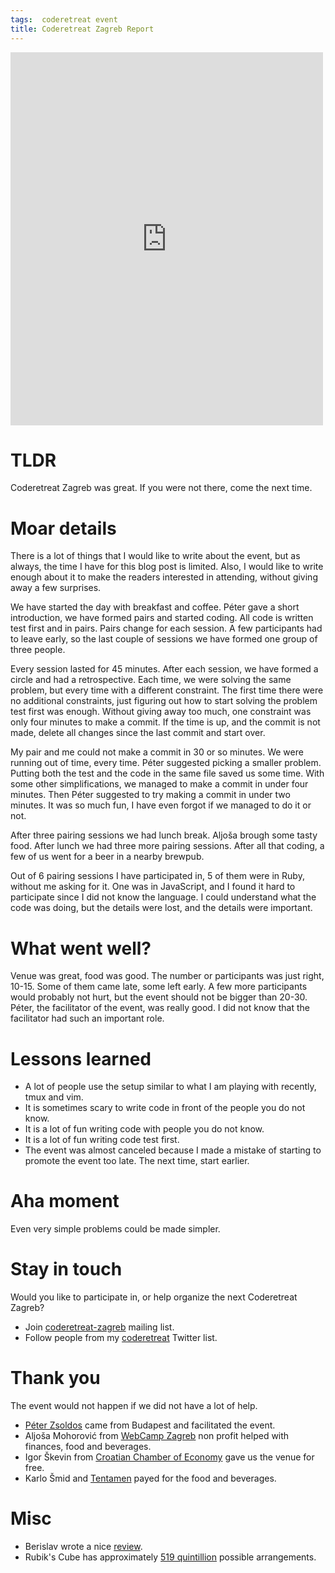 ```yaml
---
tags:  coderetreat event
title: Coderetreat Zagreb Report
---
```

<iframe src="https://www.facebook.com/plugins/post.php?href=https%3A%2F%2Fwww.facebook.com%2Fmedia%2Fset%2F%3Fset%3Da.1706416389592081.1073741825.1706415746258812%26type%3D3&width=500" width="500" height="597" style="border:none;overflow:hidden" scrolling="no" frameborder="0" allowTransparency="true"></iframe>

# TLDR

Coderetreat Zagreb was great. If you were not there, come the next time.

# Moar details

There is a lot of things that I would like to write about the event, but as always, the time I have for this blog post is limited. Also, I would like to write enough about it to make the readers interested in attending, without giving away a few surprises.

We have started the day with breakfast and coffee. Péter gave a short introduction, we have formed pairs and started coding. All code is written test first and in pairs. Pairs change for each session. A few participants had to leave early, so the last couple of sessions we have formed one group of three people.

Every session lasted for 45 minutes. After each session, we have formed a circle and had a retrospective. Each time, we were solving the same problem, but every time with a different constraint. The first time there were no additional constraints, just figuring out how to start solving the problem test first was enough. Without giving away too much, one constraint was only four minutes to make a commit. If the time is up, and the commit is not made, delete all changes since the last commit and start over.

My pair and me could not make a commit in 30 or so minutes. We were running out of time, every time. Péter suggested picking a smaller problem. Putting both the test and the code in the same file saved us some time. With some other simplifications, we managed to make a commit in under four minutes. Then Péter suggested to try making a commit in under two minutes. It was so much fun, I have even forgot if we managed to do it or not.

After three pairing sessions we had lunch break. Aljoša brough some tasty food. After lunch we had three more pairing sessions. After all that coding, a few of us went for a beer in a nearby brewpub.

Out of 6 pairing sessions I have participated in, 5 of them were in Ruby, without me asking for it. One was in JavaScript, and I found it hard to participate since I did not know the language. I could understand what the code was doing, but the details were lost, and the details were important.

# What went well?

Venue was great, food was good. The number or participants was just right, 10-15. Some of them came late, some left early. A few more participants would probably not hurt, but the event should not be bigger than 20-30. Péter, the facilitator of the event, was really good. I did not know that the facilitator had such an important role.

# Lessons learned

- A lot of people use the setup similar to what I am playing with recently, tmux and vim.
- It is sometimes scary to write code in front of the people you do not know.
- It is a lot of fun writing code with people you do not know.
- It is a lot of fun writing code test first.
- The event was almost canceled because I made a mistake of starting to promote the event too late. The next time, start earlier.

# Aha moment

Even very simple problems could be made simpler.

# Stay in touch

Would you like to participate in, or help organize the next Coderetreat Zagreb?

- Join [coderetreat-zagreb](https://groups.google.com/forum/#!forum/coderetreat-zagreb) mailing list.
- Follow people from my [coderetreat](https://twitter.com/zeljkofilipin/lists/coderetreat/members) Twitter list.

# Thank you

The event would not happen if we did not have a lot of help.

- [Péter Zsoldos](http://blog.zsoldosp.eu/) came from Budapest and facilitated the event.
- Aljoša Mohorović from [WebCamp Zagreb](http://webcampzg.org/) non profit helped with finances, food and beverages.
- Igor Škevin from [Croatian Chamber of Economy](http://en.hgk.hr/) gave us the venue for free.
- Karlo Šmid and [Tentamen](https://www.tentamen.hr/) payed for the food and beverages.

# Misc

- Berislav wrote a nice [review](http://babinho.net/2014/11/i-attended-my-first-coderetreat/).
- Rubik's Cube has approximately [519 quintillion](https://en.wikipedia.org/wiki/Rubik%27s_Cube#Permutations) possible arrangements.
